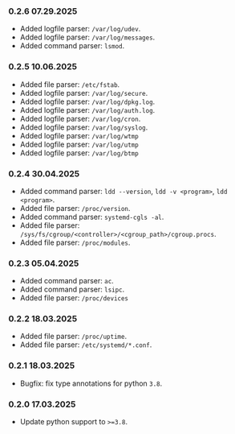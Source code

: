 ### 0.2.6 07.29.2025

- Added logfile parser: `/var/log/udev`.
- Added logfile parser: `/var/log/messages`.
- Added command parser: `lsmod`.

### 0.2.5 10.06.2025

- Added file parser: `/etc/fstab`.
- Added logfile parser: `/var/log/secure`.
- Added logfile parser: `/var/log/dpkg.log`.
- Added logfile parser: `/var/log/auth.log`.
- Added logfile parser: `/var/log/cron`.
- Added logfile parser: `/var/log/syslog`.
- Added logfile parser: `/var/log/wtmp`
- Added logfile parser: `/var/log/utmp`
- Added logfile parser: `/var/log/btmp`

### 0.2.4 30.04.2025

- Added command parser: `ldd --version`, `ldd -v <program>`, `ldd <program>`.
- Added file parser: `/proc/version`.
- Added command parser: `systemd-cgls -al`.
- Added file parser: `/sys/fs/cgroup/<controller>/<cgroup_path>/cgroup.procs`.
- Added file parser: `/proc/modules`.

### 0.2.3 05.04.2025

- Added command parser: `ac`.
- Added command parser: `lsipc`.
- Added file parser: `/proc/devices`

### 0.2.2 18.03.2025

- Added file parser: `/proc/uptime`.
- Added file parser: `/etc/systemd/*.conf`.

### 0.2.1 18.03.2025

- Bugfix: fix type annotations for python `3.8`.

### 0.2.0 17.03.2025

- Update python support to `>=3.8`.